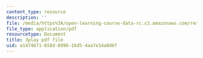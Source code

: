 ```yaml
---
content_type: resource
description: ''
file: /media/https%3A/open-learning-course-data-rc.s3.amazonaws.com/res-3-003-learn-to-build-your-own-videogame-with-the-unity-game-engine-and-microsoft-kinect-january-iap-2017/a1474671658d89961bd54aa7e14a0d6f_jXtqyQuLlnk.pdf
file_type: application/pdf
resourcetype: Document
title: 3play pdf file
uid: a1474671-658d-8996-1bd5-4aa7e14a0d6f
---
```

